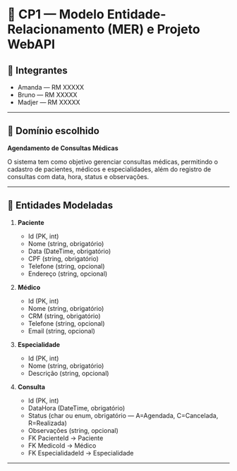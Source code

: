 # 📌 CP1 — Modelo Entidade-Relacionamento (MER) e Projeto WebAPI

## 👥 Integrantes
- Amanda — RM XXXXX  
- Bruno — RM XXXXX  
- Madjer — RM XXXXX  

---

## 🎯 Domínio escolhido
**Agendamento de Consultas Médicas**

O sistema tem como objetivo gerenciar consultas médicas, permitindo o cadastro de pacientes, médicos e especialidades, além do registro de consultas com data, hora, status e observações.

---

## 🧱 Entidades Modeladas
1. **Paciente**
   - Id (PK, int)
   - Nome (string, obrigatório)
   - Data (DateTime, obrigatório)
   - CPF (string, obrigatório)
   - Telefone (string, opcional)
   - Endereço (string, opcional)

2. **Médico**
   - Id (PK, int)
   - Nome (string, obrigatório)
   - CRM (string, obrigatório)
   - Telefone (string, opcional)
   - Email (string, opcional)

3. **Especialidade**
   - Id (PK, int)
   - Nome (string, obrigatório)
   - Descrição (string, opcional)

4. **Consulta**
   - Id (PK, int)
   - DataHora (DateTime, obrigatório)
   - Status (char ou enum, obrigatório — A=Agendada, C=Cancelada, R=Realizada)
   - Observações (string, opcional)
   - FK PacienteId → Paciente
   - FK MedicoId → Médico
   - FK EspecialidadeId → Especialidade

---

